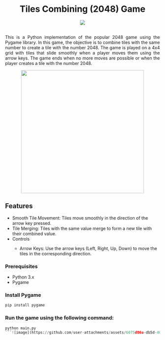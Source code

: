 <h1 align="center">Tiles Combining (2048) Game</h1>
<div align="center">
  <img src="https://img.shields.io/badge/python-3670A0?style=for-the-badge&logo=python&logoColor=ffdd54"/>
</div>
<br>
<p align="justify">
  This is a Python implementation of the popular 2048 game using the Pygame library. In this game, the objective is to combine tiles with the same number to create a tile with the number 2048. The game is played on a 4x4 grid with tiles that slide smoothly when a player moves them using the arrow keys. The game ends when no more moves are possible or when the player creates a tile with the number 2048.
</p>
<div align="center">
<img src="https://github.com/user-attachments/assets/742e4242-68e3-472a-9656-0264ab5e4b0f" width=400 />
</div>
<h2>
  Features
</h2>
<ul>
  <li>Smooth Tile Movement: Tiles move smoothly in the direction of the arrow key pressed.</li>
  <li>Tile Merging: Tiles with the same value merge to form a new tile with their combined value.</li>
  <li>Controls</li>
  <ul>
    <li>
      Arrow Keys: Use the arrow keys (Left, Right, Up, Down) to move the tiles in the corresponding direction.
    </li>
  </ul>
</ul>
<h3>Prerequisites</h3>
<ul>
  <li>
  Python 3.x
  </li>
  <li>
   Pygame
  </li>
</ul>
<h3>Install Pygame</h3>

```cmd 
pip install pygame
```
<h3>Run the game using the following command:</h3>

```python
python main.py
```![image](https://github.com/user-attachments/assets/6075d86a-db5d-40a1-95c6-bd52253ce22e)
